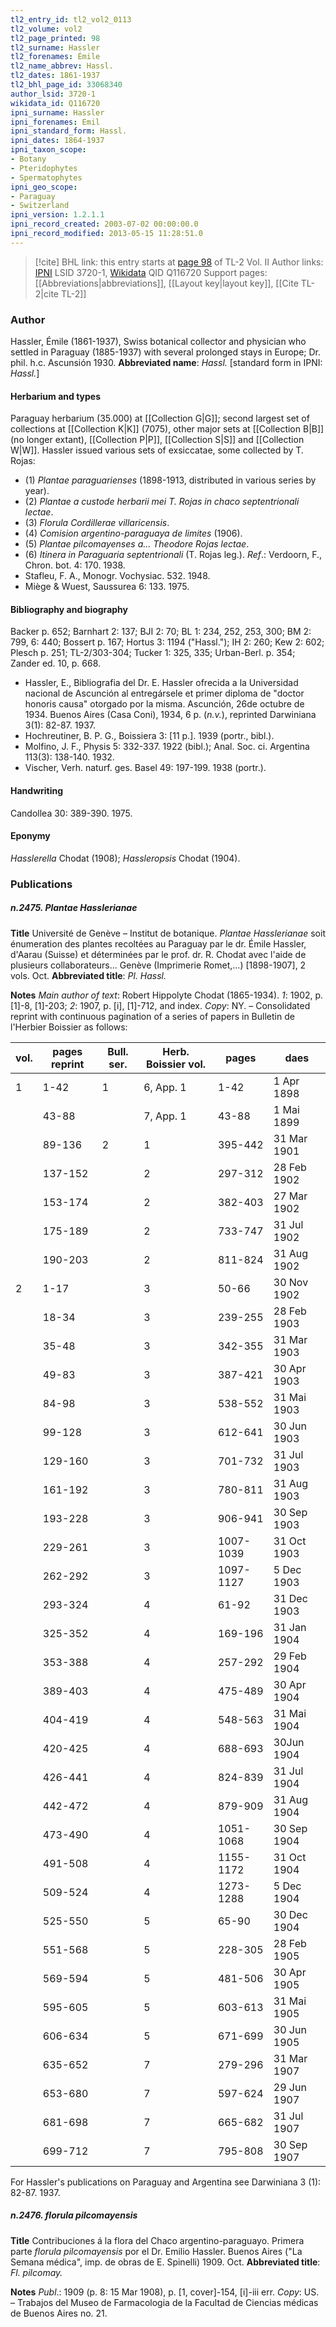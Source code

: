 ```yaml
---
tl2_entry_id: tl2_vol2_0113
tl2_volume: vol2
tl2_page_printed: 98
tl2_surname: Hassler
tl2_forenames: Émile
tl2_name_abbrev: Hassl.
tl2_dates: 1861-1937
tl2_bhl_page_id: 33068340
author_lsid: 3720-1
wikidata_id: Q116720
ipni_surname: Hassler
ipni_forenames: Emil
ipni_standard_form: Hassl.
ipni_dates: 1864-1937
ipni_taxon_scope: 
- Botany
- Pteridophytes
- Spermatophytes
ipni_geo_scope: 
- Paraguay
- Switzerland
ipni_version: 1.2.1.1
ipni_record_created: 2003-07-02 00:00:00.0
ipni_record_modified: 2013-05-15 11:28:51.0
---
```


> [!cite] BHL link: this entry starts at [page 98](https://www.biodiversitylibrary.org/page/33068340) of TL-2 Vol. II
> Author links: [IPNI](https://www.ipni.org/a/3720-1) LSID 3720-1, [Wikidata](https://www.wikidata.org/wiki/Q116720) QID Q116720
> Support pages: [[Abbreviations|abbreviations]], [[Layout key|layout key]], [[Cite TL-2|cite TL-2]]

### Author

Hassler, Émile (1861-1937), Swiss botanical collector and physician who settled in Paraguay (1885-1937) with several prolonged stays in Europe; Dr. phil. h.c. Ascunsión 1930. 
**Abbreviated name**: *Hassl.* \[standard form in IPNI: *Hassl.*\]

#### Herbarium and types

Paraguay herbarium (35.000) at [[Collection G|G]]; second largest set of collections at [[Collection K|K]] (7075), other major sets at [[Collection B|B]] (no longer extant), [[Collection P|P]], [[Collection S|S]] and [[Collection W|W]]. Hassler issued various sets of exsiccatae, some collected by T. Rojas:
- (1) *Plantae paraguarienses* (1898-1913, distributed in various series by year).
- (2) *Plantae a custode herbarii mei T. Rojas in chaco septentrionali lectae*.
- (3) *Florula Cordillerae villaricensis*.
- (4) *Comision argentino-paraguaya de limites* (1906).
- (5) *Plantae pilcomayenses a... Theodore Rojas lectae*.
- (6) *Itinera in Paraguaria septentrionali* (T. Rojas leg.).
*Ref*.: Verdoorn, F., Chron. bot. 4: 170. 1938.
- Stafleu, F. A., Monogr. Vochysiac. 532. 1948.
- Miège & Wuest, Saussurea 6: 133. 1975.

#### Bibliography and biography

Backer p. 652; Barnhart 2: 137; BJI 2: 70; BL 1: 234, 252, 253, 300; BM 2: 799, 6: 440; Bossert p. 167; Hortus 3: 1194 ("Hassl."); IH 2: 260; Kew 2: 602; Plesch p. 251; TL-2/303-304; Tucker 1: 325, 335; Urban-Berl. p. 354; Zander ed. 10, p. 668.
- Hassler, E., Bibliografia del Dr. E. Hassler ofrecida a la Universidad nacional de Ascunción al entregársele et primer diploma de "doctor honoris causa" otorgado por la misma. Ascunción, 26de octubre de 1934. Buenos Aires (Casa Coni), 1934, 6 p. (*n.v.*), reprinted Darwiniana 3(1): 82-87. 1937.
- Hochreutiner, B. P. G., Boissiera 3: \[11 p.\]. 1939 (portr., bibl.).
- Molfino, J. F., Physis 5: 332-337. 1922 (bibl.); Anal. Soc. ci. Argentina 113(3): 138-140. 1932.
- Vischer, Verh. naturf. ges. Basel 49: 197-199. 1938 (portr.).

#### Handwriting

Candollea 30: 389-390. 1975.

#### Eponymy

*Hasslerella* Chodat (1908); *Hassleropsis* Chodat (1904).

### Publications

##### n.2475. Plantae Hasslerianae

**Title**
Université de Genève – Institut de botanique. *Plantae Hasslerianae* soit énumeration des plantes recoltées au Paraguay par le dr. Émile Hassler, d'Aarau (Suisse) et déterminées par le prof. dr. R. Chodat avec l'aide de plusieurs collaborateurs... Genève (Imprimerie Romet,...) \[1898-1907\], 2 vols. Oct.
**Abbreviated title**: *Pl. Hassl.*

**Notes**
*Main author of text*: Robert Hippolyte Chodat (1865-1934).
*1*: 1902, p. \[1\]-8, \[1\]-203; *2*: 1907, p. \[i\], \[1\]-712, and index. *Copy*: NY. – Consolidated reprint with continuous pagination of a series of papers in Bulletin de l'Herbier Boissier as follows:

|vol.	|pages reprint	|Bull. ser.	|Herb. Boissier vol.	|pages	|daes|
|---	|---	|---	|---	|---	|---	|
|1	|1-42	|1	|6, App. 1	|1-42	|1 Apr 1898|
|	|43-88	|	|7, App. 1	|43-88	|1 Mai 1899|
|	|89-136	|2	|1	|395-442	|31 Mar 1901|
|	|137-152	|	|2	|297-312	|28 Feb 1902|
|	|153-174	|	|2	|382-403	|27 Mar 1902|
|	|175-189	|	|2	|733-747	|31 Jul 1902|
|	|190-203	|	|2	|811-824	|31 Aug 1902|
|2	|1-17	|	|3	|50-66	|30 Nov 1902|
|	|18-34	|	|3	|239-255	|28 Feb 1903|
|	|35-48	|	|3	|342-355	|31 Mar 1903|
|	|49-83	|	|3	|387-421	|30 Apr 1903|
|	|84-98	|	|3	|538-552	|31 Mai 1903|
|	|99-128	|	|3	|612-641	|30 Jun 1903|
|	|129-160	|	|3	|701-732	|31 Jul 1903|
|	|161-192	|	|3	|780-811	|31 Aug 1903|
|	|193-228	|	|3	|906-941	|30 Sep 1903|
|	|229-261	|	|3	|1007-1039	|31 Oct 1903|
|	|262-292	|	|3	|1097-1127	|5 Dec 1903|
|	|293-324	|	|4	|61-92	|31 Dec 1903|
|	|325-352	|	|4	|169-196	|31 Jan 1904|
|	|353-388	|	|4	|257-292	|29 Feb 1904|
|	|389-403	|	|4	|475-489	|30 Apr 1904|
|	|404-419	|	|4	|548-563	|31 Mai 1904|
|	|420-425	|	|4	|688-693	|30Jun 1904|
|	|426-441	|	|4	|824-839	|31 Jul 1904|
|	|442-472	|	|4	|879-909	|31 Aug 1904|
|	|473-490	|	|4	|1051-1068	|30 Sep 1904|
|	|491-508	|	|4	|1155-1172	|31 Oct 1904|
|	|509-524	|	|4	|1273-1288	|5 Dec 1904|
|	|525-550	|	|5	|65-90	|30 Dec 1904|
|	|551-568	|	|5	|228-305	|28 Feb 1905|
|	|569-594	|	|5	|481-506	|30 Apr 1905|
|	|595-605	|	|5	|603-613	|31 Mai 1905|
|	|606-634	|	|5	|671-699	|30 Jun 1905|
|	|635-652	|	|7	|279-296	|31 Mar 1907|
|	|653-680	|	|7	|597-624	|29 Jun 1907|
|	|681-698	|	|7	|665-682	|31 Jul 1907|
|	|699-712	|	|7	|795-808	|30 Sep 1907|

For Hassler's publications on Paraguay and Argentina see Darwiniana 3 (1): 82-87. 1937.

##### n.2476. florula pilcomayensis

**Title**
Contribuciones á la flora del Chaco argentino-paraguayo. Primera parte *florula pilcomayensis* por el Dr. Emilio Hassler. Buenos Aires ("La Semana médica", imp. de obras de E. Spinelli) 1909. Oct.
**Abbreviated title**: *Fl. pilcomay.*

**Notes**
*Publ*.: 1909 (p. 8: 15 Mar 1908), p. \[1, cover\]-154, \[i\]-iii err. *Copy*: US. – Trabajos del Museo de Farmacologia de la Facultad de Ciencias médicas de Buenos Aires no. 21.

